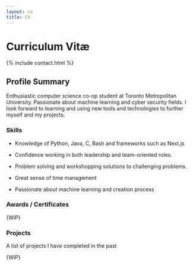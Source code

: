 ```yaml
---
layout: cv
title: CV
---
```


# Curriculum Vitæ

  

{% include contact.html %}

  

## Profile Summary

Enthusiastic computer science co-op student at Toronto Metropolitan University. Passionate about machine learning and cyber security fields. I look forward to learning and using new tools and technologies to further myself and my projects.

### Skills

* Knowledge of Python, Java, C, Bash and frameworks such as Next.js

* Confidence working in both leadership and team-oriented roles.
    
* Problem solving and workshopping solutions to challenging problems.
    
* Great sense of time management
    
* Passionate about machine learning and creation process

### Awards / Certificates

{WIP}
  
### Projects

A list of projects I have completed in the past

{WIP}

